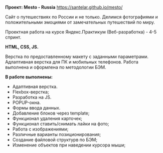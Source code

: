 **Проект: Меsto - Russia**
https://santelar.github.io/mesto/

Сайт о путешествиях по России и не только. Делимся фотографиями и положительными эмоциями от замечательных путешествий по миру.

Проектная работа на курсе Яндекс.Практикум (Веб-разработка) -
4-5 спринт.

**HTML, CSS, JS.**

Верстка по предоставленному макету с заданными параметрами. Адлаптивная верстка для ПК и мобильных телефонов.
Работа выполнена и оформлена по методологии БЭМ.

**В работе выполнены:**
 * Адаптивная верстка.
 * Flexbox-верстка;
 * Разработка на JS.
 * POPUP-окна.
 * Формы ввода данных.
 * Добавление блоков через template;
 * Функционал удаления карточек;
 * Функционал ставить/снимать лайки на фото;
 * Работа с изображениями;
 * Различные варианты позиционирования;
 * Создание файловой структурв по БЭМ;
 * Изменение объектов при наведении курсора мыши;
